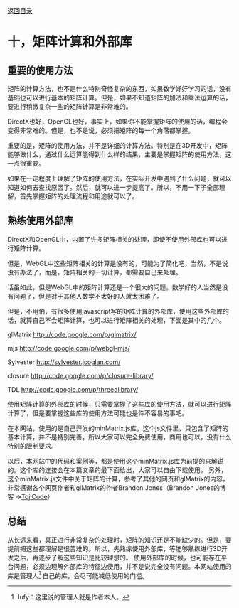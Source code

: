 [返回目录](../README.md) 

# 十，矩阵计算和外部库

## 重要的使用方法
矩阵的计算方法，也不是什么特别奇怪复杂的东西，如果数学好好学习的话，没有基础也可以进行基本的矩阵计算。但是，如果不知道矩阵的加法和乘法运算的话，要进行稍微复杂一些的矩阵计算是非常难的。

DirectX也好，OpenGL也好，事实上，如果你不能掌握矩阵的使用的话，编程会变得非常难的。但是，也不是说，必须把矩阵的每一个角落都掌握。

重要的是，矩阵的使用方法，并不是详细的计算方法。特别是在3D开发中，矩阵能够做什么，通过什么运算能得到什么样的结果，主要是掌握矩阵的使用方法，这一点很重要。

如果在一定程度上理解了矩阵的使用方法，在实际开发中遇到了什么问题，就可以知道如何去查找原因了。然后，就可以进一步提高了。所以，不用一下子全部理解，首先掌握矩阵的处理流程和用途就可以了。

## 熟练使用外部库
DirectX和OpenGL中，内置了许多矩阵相关的处理，即使不使用外部库也可以进行矩阵计算。

但是，WebGL中这些矩阵相关的计算是没有的，可能为了简化吧，当然，不是说没有办法了，而是，矩阵相关的一切计算，都需要自己来处理。

话虽如此，但是WebGL中的矩阵计算还是一个很大的问题。数学好的人当然是没有问题了，但是对于其他人数学不太好的人就太困难了。

但是，不用怕，有很多使用javascript写的矩阵计算的外部库，使用这些外部库的话，就算自己不会矩阵计算，也可以进行矩阵相关的处理，下面是其中的几个。

glMatrix
http://code.google.com/p/glmatrix/

mjs
http://code.google.com/p/webgl-mjs/

Sylvester
http://sylvester.jcoglan.com/

closure
http://code.google.com/p/closure-library/

TDL
http://code.google.com/p/threedlibrary/

使用矩阵计算的外部库的时候，只需要掌握了这些库的使用方法，就可以进行矩阵计算了，但是要掌握这些库的使用方法可能也是件不容易的事吧。

在本网站，使用的是自己开发的minMatrix.js库，这个js文件里，只包含了矩阵的基本计算，并不是特别完善，所以大家可以完全免费使用，商用也可以，没有什么特别的限制要求。

以后，本网站中的代码和案例等，都是使用这个minMatrix.js库为前提的来解说的。这个库的连接会在本篇文章的最下面给出，大家可以自由下载使用。
另外，这个minMatrix.js文件中关于矩阵的计算，参考了其他的网页和glMatrix的内容，非常感谢各个网页作者和glMatrix的作者Brandon Jones（Brandon Jones的博客 ->[TojiCode](https://blog.tojicode.com/)）

## 总结
从长远来看，真正进行非常复杂的处理时，矩阵的知识还是不能缺少的。但是，要提前把这些都理解是很苦难的。所以，先熟练使用外部库，等能够熟练进行3D开发之后，再逐步了解这些知识是比较理想的。
使用外部库的时候，也可能存在平台问题，必须边理解外部库的特征边使用，并不是说完全没有问题。本网站使用的库是管理人[^1] 自己的库，会尽可能减低使用的门槛。

[^1]: lufy：这里说的管理人就是作者本人。